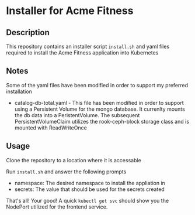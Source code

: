 # Installer for Acme Fitness

## Description
This repository contains an installer script `install.sh` and yaml files required to install the Acme Fitness application into Kubernetes

## Notes
Some of the yaml files have been modified in order to support my preferred installation
* catalog-db-total.yaml - This file has been modified in order to support using a Persistent Volume for the mongo database. It currenlty mounts the db data into a PeristentVolume. The subsequent PersistentVolumeClaim utilizes the rook-ceph-block storage class and is mounted with ReadWriteOnce

## Usage
Clone the repository to a location where it is accessable

Run `install.sh` and answer the following prompts
* namespace: The desired namespace to install the appliation in
* secrets: The value that should be used for the secrets created

That's all!  Your good!  A quick `kubectl get svc` should show you the NodePort utilized for the frontend service. 

